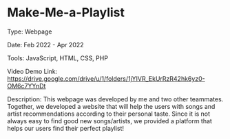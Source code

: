 # Make-Me-a-Playlist

Type: Webpage

Date: Feb 2022 - Apr 2022

Tools: JavaScript, HTML, CSS, PHP

Video Demo Link: https://drive.google.com/drive/u/1/folders/1jYIVR_EkUrRzR42hk6yz0-OM6c7YYnDt

Description:
This webpage was developed by me and two other teammates. Together, we developed a website that will help the users with songs and artist recommendations according to their personal taste. Since it is not always easy to find good new songs/artists, we provided a platform that helps our users find their perfect playlist!
